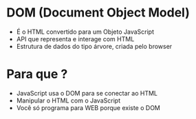 # DOM (Document Object Model)

* É o HTML convertido para um Objeto JavaScript
* API que representa e interage com HTML
* Estrutura de dados do tipo árvore, criada pelo browser

# Para que ?
* JavaScript usa o DOM para se conectar ao HTML
* Manipular o HTML com o JavaScript
* Você só programa para WEB porque existe o DOM